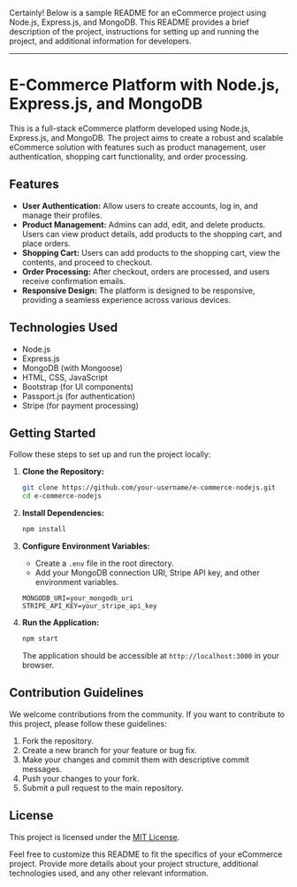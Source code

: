 Certainly! Below is a sample README for an eCommerce project using Node.js, Express.js, and MongoDB. This README provides a brief description of the project, instructions for setting up and running the project, and additional information for developers.

---

# E-Commerce Platform with Node.js, Express.js, and MongoDB

This is a full-stack eCommerce platform developed using Node.js, Express.js, and MongoDB. The project aims to create a robust and scalable eCommerce solution with features such as product management, user authentication, shopping cart functionality, and order processing.

## Features

- **User Authentication:** Allow users to create accounts, log in, and manage their profiles.
- **Product Management:** Admins can add, edit, and delete products. Users can view product details, add products to the shopping cart, and place orders.
- **Shopping Cart:** Users can add products to the shopping cart, view the contents, and proceed to checkout.
- **Order Processing:** After checkout, orders are processed, and users receive confirmation emails.
- **Responsive Design:** The platform is designed to be responsive, providing a seamless experience across various devices.

## Technologies Used

- Node.js
- Express.js
- MongoDB (with Mongoose)
- HTML, CSS, JavaScript
- Bootstrap (for UI components)
- Passport.js (for authentication)
- Stripe (for payment processing)

## Getting Started

Follow these steps to set up and run the project locally:

1. **Clone the Repository:**
   ```bash
   git clone https://github.com/your-username/e-commerce-nodejs.git
   cd e-commerce-nodejs
   ```

2. **Install Dependencies:**
   ```bash
   npm install
   ```

3. **Configure Environment Variables:**
   - Create a `.env` file in the root directory.
   - Add your MongoDB connection URI, Stripe API key, and other environment variables.
   ```env
   MONGODB_URI=your_mongodb_uri
   STRIPE_API_KEY=your_stripe_api_key
   ```

4. **Run the Application:**
   ```bash
   npm start
   ```

   The application should be accessible at `http://localhost:3000` in your browser.

## Contribution Guidelines

We welcome contributions from the community. If you want to contribute to this project, please follow these guidelines:

1. Fork the repository.
2. Create a new branch for your feature or bug fix.
3. Make your changes and commit them with descriptive commit messages.
4. Push your changes to your fork.
5. Submit a pull request to the main repository.

## License

This project is licensed under the [MIT License](LICENSE).

Feel free to customize this README to fit the specifics of your eCommerce project. Provide more details about your project structure, additional technologies used, and any other relevant information.
